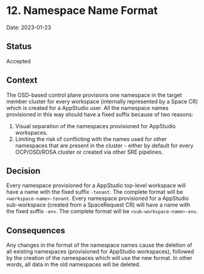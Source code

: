 # 12. Namespace Name Format

Date: 2023-01-23

## Status

Accepted

## Context

The OSD-based control plane provisions one namespace in the target member cluster for every workspace (internally represented by a Space CR) which is created for a AppStudio user. All the namespace names provisioned in this way should have a fixed suffix because of two reasons:
1. Visual separation of the namespaces provisioned for AppStudio workspaces.
2. Limiting the risk of conflicting with the names used for other namespaces that are present in the cluster - either by default for every OCP/OSD/ROSA cluster or created via other SRE pipelines.

## Decision

Every namespace provisioned for a AppStudio top-level workspace will have a name with the fixed suffix `-tenant`. The complete format will be `<workspace-name>-tenant`.
Every namespace provisioned for a AppStudio sub-workspace (created from a SpaceRequest CR) will have a name with the fixed suffix `-env`. The complete format will be `<sub-workspace-name>-env`.

## Consequences

Any changes in the format of the namespace names cause the deletion of all existing namespaces (provisioned for AppStudio workspaces), followed by the creation of the namespaces which will use the new format. In other words, all data in the old namespaces will be deleted.
